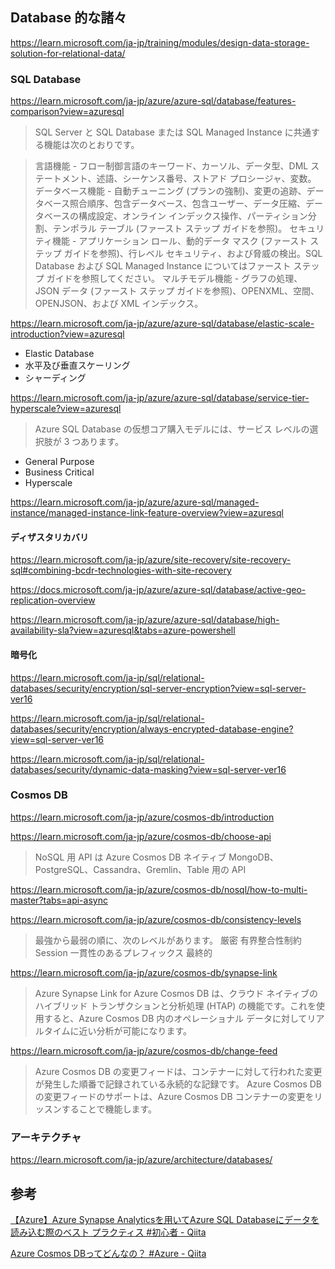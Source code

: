 ## Database 的な諸々

https://learn.microsoft.com/ja-jp/training/modules/design-data-storage-solution-for-relational-data/

### SQL Database

https://learn.microsoft.com/ja-jp/azure/azure-sql/database/features-comparison?view=azuresql

> SQL Server と SQL Database または SQL Managed Instance に共通する機能は次のとおりです。

> 言語機能 - フロー制御言語のキーワード、カーソル、データ型、DML ステートメント、述語、シーケンス番号、ストアド プロシージャ、変数。
データベース機能 - 自動チューニング (プランの強制)、変更の追跡、データベース照合順序、包含データベース、包含ユーザー、データ圧縮、データベースの構成設定、オンライン インデックス操作、パーティション分割、テンポラル テーブル (ファースト ステップ ガイドを参照)。
セキュリティ機能 - アプリケーション ロール、動的データ マスク (ファースト ステップ ガイドを参照)、行レベル セキュリティ、および脅威の検出。SQL Database および SQL Managed Instance についてはファースト ステップ ガイドを参照してください。
マルチモデル機能 - グラフの処理、JSON データ (ファースト ステップ ガイドを参照)、OPENXML、空間、OPENJSON、および XML インデックス。


https://learn.microsoft.com/ja-jp/azure/azure-sql/database/elastic-scale-introduction?view=azuresql

- Elastic Database 
- 水平及び垂直スケーリング
- シャーディング

https://learn.microsoft.com/ja-jp/azure/azure-sql/database/service-tier-hyperscale?view=azuresql

>Azure SQL Database の仮想コア購入モデルには、サービス レベルの選択肢が 3 つあります。

- General Purpose
- Business Critical
- Hyperscale


https://learn.microsoft.com/ja-jp/azure/azure-sql/managed-instance/managed-instance-link-feature-overview?view=azuresql

#### ディザスタリカバリ

https://learn.microsoft.com/ja-jp/azure/site-recovery/site-recovery-sql#combining-bcdr-technologies-with-site-recovery

https://docs.microsoft.com/ja-jp/azure/azure-sql/database/active-geo-replication-overview

https://learn.microsoft.com/ja-jp/azure/azure-sql/database/high-availability-sla?view=azuresql&tabs=azure-powershell



#### 暗号化

https://learn.microsoft.com/ja-jp/sql/relational-databases/security/encryption/sql-server-encryption?view=sql-server-ver16

https://learn.microsoft.com/ja-jp/sql/relational-databases/security/encryption/always-encrypted-database-engine?view=sql-server-ver16

https://learn.microsoft.com/ja-jp/sql/relational-databases/security/dynamic-data-masking?view=sql-server-ver16


### Cosmos DB

https://learn.microsoft.com/ja-jp/azure/cosmos-db/introduction

https://learn.microsoft.com/ja-jp/azure/cosmos-db/choose-api

> NoSQL 用 API は Azure Cosmos DB ネイティブ
> MongoDB、PostgreSQL、Cassandra、Gremlin、Table 用の API 


https://learn.microsoft.com/ja-jp/azure/cosmos-db/nosql/how-to-multi-master?tabs=api-async

https://learn.microsoft.com/ja-jp/azure/cosmos-db/consistency-levels

> 最強から最弱の順に、次のレベルがあります。
厳密
有界整合性制約
Session
一貫性のあるプレフィックス
最終的

https://learn.microsoft.com/ja-jp/azure/cosmos-db/synapse-link
> Azure Synapse Link for Azure Cosmos DB は、クラウド ネイティブのハイブリッド トランザクションと分析処理 (HTAP) の機能です。これを使用すると、Azure Cosmos DB 内のオペレーショナル データに対してリアルタイムに近い分析が可能になります。 

https://learn.microsoft.com/ja-jp/azure/cosmos-db/change-feed
> Azure Cosmos DB の変更フィードは、コンテナーに対して行われた変更が発生した順番で記録されている永続的な記録です。 Azure Cosmos DB の変更フィードのサポートは、Azure Cosmos DB コンテナーの変更をリッスンすることで機能します。


### アーキテクチャ

https://learn.microsoft.com/ja-jp/azure/architecture/databases/

## 参考
[【Azure】Azure Synapse Analyticsを用いてAzure SQL Databaseにデータを読み込む際のベスト プラクティス #初心者 - Qiita](https://qiita.com/takaki-imura/items/1ecc2b1df30a3dd75beb)

[Azure Cosmos DBってどんなの？ #Azure - Qiita](https://qiita.com/hirobel/items/72e28dcef067befec36f)
